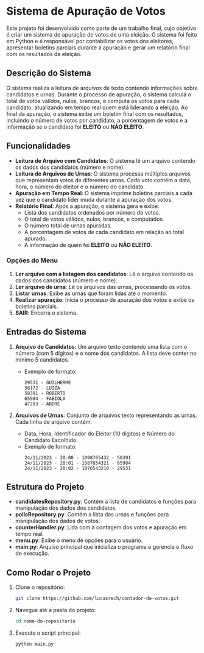 # Sistema de Apuração de Votos

Este projeto foi desenvolvido como parte de um trabalho final, cujo objetivo é criar um sistema de apuração de votos de uma eleição. O sistema foi feito em Python e é responsável por contabilizar os votos dos eleitores, apresentar boletins parciais durante a apuração e gerar um relatório final com os resultados da eleição.

## Descrição do Sistema

O sistema realiza a leitura de arquivos de texto contendo informações sobre candidatos e urnas. Durante o processo de apuração, o sistema calcula o total de votos válidos, nulos, brancos, e computa os votos para cada candidato, atualizando em tempo real quem está liderando a eleição. Ao final da apuração, o sistema exibe um boletim final com os resultados, incluindo o número de votos por candidato, a porcentagem de votos e a informação se o candidato foi **ELEITO** ou **NÃO ELEITO**.

## Funcionalidades

- **Leitura de Arquivo com Candidatos**: O sistema lê um arquivo contendo os dados dos candidatos (número e nome).
- **Leitura de Arquivos de Urnas**: O sistema processa múltiplos arquivos que representam votos de diferentes urnas. Cada voto contém a data, hora, o número do eleitor e o número do candidato.
- **Apuração em Tempo Real**: O sistema imprime boletins parciais a cada vez que o candidato líder muda durante a apuração dos votos.
- **Relatório Final**: Após a apuração, o sistema gera e exibe:
  - Lista dos candidatos ordenados por número de votos.
  - O total de votos válidos, nulos, brancos, e computados.
  - O número total de urnas apuradas.
  - A porcentagem de votos de cada candidato em relação ao total apurado.
  - A informação de quem foi **ELEITO** ou **NÃO ELEITO**.

### Opções do Menu

1. **Ler arquivo com a listagem dos candidatos**: Lê o arquivo contendo os dados dos candidatos (número e nome).
2. **Ler arquivo de urna**: Lê os arquivos das urnas, processando os votos.
3. **Listar urnas**: Exibe as urnas que foram lidas até o momento.
4. **Realizar apuração**: Inicia o processo de apuração dos votos e exibe os boletins parciais.
9. **SAIR**: Encerra o sistema.

## Entradas do Sistema

1. **Arquivo de Candidatos**: Um arquivo texto contendo uma lista com o número (com 5 dígitos) e o nome dos candidatos. A lista deve conter no mínimo 5 candidatos.
   - Exemplo de formato:
     ```
     29531 - GUILHERME
     38172 - LUIZA
     58391 - ROBERTO
     65984 - FABIOLA
     47203 - ANDRÉ
     ```

2. **Arquivos de Urnas**: Conjunto de arquivos texto representando as urnas. Cada linha de arquivo contém:
   - Data, Hora, Identificador do Eleitor (10 dígitos) e Número do Candidato Escolhido.
   - Exemplo de formato:
     ```
     24/11/2023 - 20:00 - 1098765432 - 58391
     24/11/2023 - 20:01 - 1087654321 - 65984
     24/11/2023 - 20:02 - 1076543210 - 29531
     ```

## Estrutura do Projeto

- **candidatesRepository.py**: Contém a lista de candidatos e funções para manipulação dos dados dos candidatos.
- **pollsRepository.py**: Contém a lista das urnas e funções para manipulação dos dados de votos.
- **counterHandler.py**: Lida com a contagem dos votos e apuração em tempo real.
- **menu.py**: Exibe o menu de opções para o usuário.
- **main.py**: Arquivo principal que inicializa o programa e gerencia o fluxo de execução.

## Como Rodar o Projeto

1. Clone o repositório:
   ```bash
   git clone https://github.com/lucasrech/contador-de-votos.git

2. Navegue até a pasta do projeto:
    ```bash
    cd nome-do-repositorio

3. Execute o script principal:
    ```bash
    python main.py

